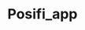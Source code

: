 # Posifi_app

<!-- This project is being developed to serve as an alterntaive to booking tours with the Craft and Folk Art Museum directly. Eunice Lee, the museum's Public Programs Coordinator, and I worked together to come up with the design of this self-guided tour app. The application will let visitors listen to pre-recorded audio of the exhibitions on each floor of the musuem. The app also lets users know about any upcoming programs, general information regarding the museum and a way to purchase from the museums store. 

As of right now, May 31st 2018. The app can run on both iOS and Android devices (tested on live devices). I need to work on a few other things, mainly testing, caching of images for faster runtime and download speeds. 

I hope to have the app deployed to Google Play Store and the App Store by the Fall of 2018.

<img src="https://user-images.githubusercontent.com/29084524/40814504-80c45dd2-64f5-11e8-8c19-308b4427ea06.png" width="425"/> <img src="https://user-images.githubusercontent.com/29084524/40814503-80aebc48-64f5-11e8-92bc-f0ffe5ee90f6.png" width="425"/>

<img src="https://user-images.githubusercontent.com/29084524/40814507-80f1e45a-64f5-11e8-8fbe-1c6d98c5ebc7.png" width="425"/> <img src="https://user-images.githubusercontent.com/29084524/40814506-80dae318-64f5-11e8-8a2b-4eb5617b04fe.png" width="425"/>

## Instructions
If you have [React-Native](https://facebook.github.io/react-native/) and [Node.js](https://nodejs.org/en/) installed. 
Run:
```
yarn install
```
Then, for iOS run:
``` 
react-native run-ios
```
(Make sure to have an updated version of X-Code)

For Android run:
```
react-native run-android
```

### Testing


## Built With
+ [React-Native](https://facebook.github.io/react-native/)
+ [React](https://reactjs.org/)
+ [Redux](https://redux.js.org/)
+ [Redux-Thunk](https://css-tricks.com/almanac/properties/o/overflow-wrap/)
+ [Node.js](https://nodejs.org/en/)
+ [Axios](https://www.npmjs.com/package/axios)
+ [React-Native-Play-Audio](https://www.npmjs.com/package/react-native-play-audio)
+ [React-Native-Router-Flux](https://github.com/aksonov/react-native-router-flux)
+ [React-Native-Svg](https://github.com/react-native-community/react-native-svg)


### Authors
+ [Alex Edward Ball](https://github.com/AlexEBall) -->
